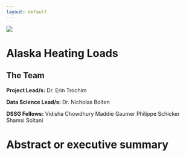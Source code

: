 ```yaml
---
layout: default
---
```


<img src="{{ site.url }}{{ site.baseurl }}/assets/img/eScience.png">


# Alaska Heating Loads

## The Team

**Project Lead/s:** Dr. Erin Trochim

**Data Science Lead/s:** Dr. Nicholas Bolten

**DSSG Fellows:** 
Vidisha Chowdhury
Maddie Gaumer
Philippe Schicker
Shamsi Soltani

# Abstract or executive summary
